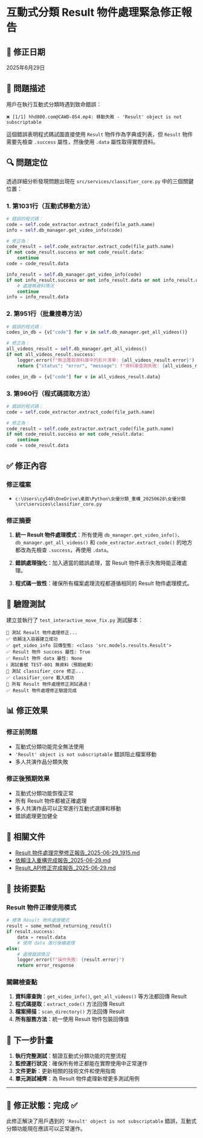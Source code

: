 # 互動式分類 Result 物件處理緊急修正報告

## 📅 修正日期
2025年6月29日

## 🚨 問題描述
用戶在執行互動式分類時遇到致命錯誤：
```
❌ [1/1] hhd800.com@CAWD-854.mp4: 移動失敗 - 'Result' object is not subscriptable
```

這個錯誤表明程式碼試圖直接使用 `Result` 物件作為字典或列表，但 `Result` 物件需要先檢查 `.success` 屬性，然後使用 `.data` 屬性取得實際資料。

## 🔍 問題定位
透過詳細分析發現問題出現在 `src/services/classifier_core.py` 中的三個關鍵位置：

### 1. 第1031行（互動式移動方法）
```python
# 錯誤的程式碼：
code = self.code_extractor.extract_code(file_path.name)
info = self.db_manager.get_video_info(code)

# 修正為：
code_result = self.code_extractor.extract_code(file_path.name)
if not code_result.success or not code_result.data:
    continue
code = code_result.data

info_result = self.db_manager.get_video_info(code)
if not info_result.success or not info_result.data or not info_result.data.get("actresses"):
    # 處理無資料情況
    continue
info = info_result.data
```

### 2. 第951行（批量搜尋方法）
```python
# 錯誤的程式碼：
codes_in_db = {v["code"] for v in self.db_manager.get_all_videos()}

# 修正為：
all_videos_result = self.db_manager.get_all_videos()
if not all_videos_result.success:
    logger.error(f"無法獲取資料庫中的影片清單: {all_videos_result.error}")
    return {"status": "error", "message": f"資料庫查詢失敗: {all_videos_result.error}"}

codes_in_db = {v["code"] for v in all_videos_result.data}
```

### 3. 第960行（程式碼提取方法）
```python
# 錯誤的程式碼：
code = self.code_extractor.extract_code(file_path.name)

# 修正為：
code_result = self.code_extractor.extract_code(file_path.name)
if not code_result.success or not code_result.data:
    continue
code = code_result.data
```

## ✅ 修正內容

### 修正檔案
- `c:\Users\cy540\OneDrive\桌面\Python\女優分類_重構_20250628\女優分類\src\services\classifier_core.py`

### 修正摘要
1. **統一 Result 物件處理模式**：所有使用 `db_manager.get_video_info()`、`db_manager.get_all_videos()` 和 `code_extractor.extract_code()` 的地方都改為先檢查 `.success`，再使用 `.data`。

2. **錯誤處理強化**：加入適當的錯誤處理，當 Result 物件表示失敗時能正確處理。

3. **程式碼一致性**：確保所有檔案處理流程都遵循相同的 Result 物件處理模式。

## 🧪 驗證測試
建立並執行了 `test_interactive_move_fix.py` 測試腳本：

```
🧪 測試 Result 物件處理修正...
✅ 依賴注入容器建立成功
✅ get_video_info 回傳型態: <class 'src.models.results.Result'>
✅ Result 物件 success 屬性: True
✅ Result 物件 data 屬性: None
ℹ️ 測試番號 TEST-001 無資料（預期結果）
🎯 測試 classifier_core 修正...
✅ classifier_core 載入成功
🎉 所有 Result 物件處理修正測試通過！
✅ Result 物件處理修正驗證完成
```

## 📊 修正效果

### 修正前問題
- 互動式分類功能完全無法使用
- `'Result' object is not subscriptable` 錯誤阻止檔案移動
- 多人共演作品分類失敗

### 修正後預期效果
- 互動式分類功能恢復正常
- 所有 Result 物件都被正確處理
- 多人共演作品可以正常進行互動式選擇和移動
- 錯誤處理更加健全

## 🎯 相關文件
- [Result 物件處理完整修正報告_2025-06-29_1915.md](Result%E7%89%A9%E4%BB%B6%E8%99%95%E7%90%86%E5%AE%8C%E6%95%B4%E4%BF%AE%E6%AD%A3%E5%A0%B1%E5%91%8A_2025-06-29_1915.md)
- [依賴注入重構完成報告_2025-06-29.md](依賴注入重構完成報告_2025-06-29.md)
- [Result_API修正完成報告_2025-06-29.md](Result_API修正完成報告_2025-06-29.md)

## 📝 技術要點

### Result 物件正確使用模式
```python
# 標準 Result 物件處理模式
result = some_method_returning_result()
if result.success:
    data = result.data
    # 使用 data 進行後續處理
else:
    # 處理錯誤情況
    logger.error(f"操作失敗: {result.error}")
    return error_response
```

### 關鍵檢查點
1. **資料庫查詢**：`get_video_info()`, `get_all_videos()` 等方法都回傳 Result
2. **程式碼提取**：`extract_code()` 方法回傳 Result
3. **檔案掃描**：`scan_directory()` 方法回傳 Result
4. **所有服務方法**：統一使用 Result 物件包裝回傳值

## 🚀 下一步計畫
1. **執行完整測試**：驗證互動式分類功能的完整流程
2. **監控運行狀況**：確保所有修正都能在實際使用中正常運作
3. **文件更新**：更新相關的技術文件和使用指南
4. **單元測試補齊**：為 Result 物件處理新增更多測試用例

---

## 🎉 修正狀態：完成 ✅
此修正解決了用戶遇到的 `'Result' object is not subscriptable` 錯誤，互動式分類功能現在應該可以正常運作。
